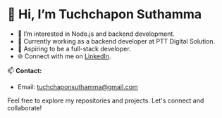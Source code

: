 # 👋 Hi, I’m Tuchchapon Suthamma

- 👀 I’m interested in Node.js and backend development.
- 🌱 Currently working as a backend developer at PTT Digital Solution.
- 💼 Aspiring to be a full-stack developer.
- 🌐 Connect with me on [LinkedIn](https://www.linkedin.com/in/tuchchapon/).

📫 **Contact:**
- Email: tuchchaponsuthamma@gmail.com

Feel free to explore my repositories and projects. Let's connect and collaborate!
